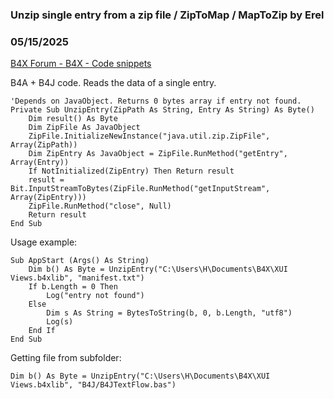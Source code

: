 ###  Unzip single entry from a zip file / ZipToMap / MapToZip by Erel
### 05/15/2025
[B4X Forum - B4X - Code snippets](https://www.b4x.com/android/forum/threads/167014/)

B4A + B4J code. Reads the data of a single entry.  

```B4X
'Depends on JavaObject. Returns 0 bytes array if entry not found.  
Private Sub UnzipEntry(ZipPath As String, Entry As String) As Byte()  
    Dim result() As Byte  
    Dim ZipFile As JavaObject  
    ZipFile.InitializeNewInstance("java.util.zip.ZipFile", Array(ZipPath))  
    Dim ZipEntry As JavaObject = ZipFile.RunMethod("getEntry", Array(Entry))  
    If NotInitialized(ZipEntry) Then Return result  
    result = Bit.InputStreamToBytes(ZipFile.RunMethod("getInputStream", Array(ZipEntry)))  
    ZipFile.RunMethod("close", Null)  
    Return result  
End Sub
```

  
  
Usage example:  

```B4X
Sub AppStart (Args() As String)  
    Dim b() As Byte = UnzipEntry("C:\Users\H\Documents\B4X\XUI Views.b4xlib", "manifest.txt")  
    If b.Length = 0 Then  
        Log("entry not found")  
    Else  
        Dim s As String = BytesToString(b, 0, b.Length, "utf8")  
        Log(s)  
    End If  
End Sub
```

  
  
Getting file from subfolder:  

```B4X
Dim b() As Byte = UnzipEntry("C:\Users\H\Documents\B4X\XUI Views.b4xlib", "B4J/B4JTextFlow.bas")
```
